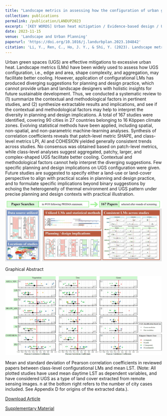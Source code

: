 ```yaml
---
title: "Landscape metrics in assessing how the configuration of urban green spaces affects their cooling effect: A systematic review of empirical studies"
collection: publications
permalink: /publication/LANDUP2023
excerpt: '[KEY WORDS] Urban heat mitigation / Evidence-based design / Urban vegetation / Urban park / Landscape pattern'
date: 2023-11-15
venue: 'Landscape and Urban Planning'
paperurl: 'https://doi.org/10.1016/j.landurbplan.2023.104842'
citation: 'Li, Y., Ren, C., Ho, J. Y., & Shi, Y. (2023). Landscape metrics in assessing how the configuration of urban green spaces affects their cooling effect: A systematic review of empirical studies. Landscape and Urban Planning, 239, 104842.'
---
```

Urban green spaces (UGS) are effective mitigations to excessive urban heat. Landscape metrics (LMs) have been widely used to assess how UGS configuration, i.e., edge and area, shape complexity, and aggregation, may facilitate better cooling. However, application of configurational LMs has produced diverging suggestions for planning and design practice, which cannot provide urban and landscape designers with holistic insights for future sustainable development. Thus, we conducted a systematic review to (1) summarize the contextual and methodological factors in pertinent studies, and (2) synthesize extractable results and implications, and see if the contextual and methodological factors may help to interpret the diversity in planning and design implications. A total of 167 studies were identified, covering 90 cities in 27 countries belonging to 16 Köppen climate zones. Evolving statistical methods have been applied, including spatial, non-spatial, and non-parametric machine-learning analyses. Synthesis of correlation coefficients reveals that patch-level metric SHAPE, and class-level metrics LPI, AI and COHESION yielded generally consistent trends across studies. No consensus was obtained based on patch-level metrics, while class-level analyses suggest aggregated, patchy, larger, and complex-shaped UGS facilitate better cooling. Contextual and methodological factors cannot help interpret the diverging suggestions. Few specific planning and design implications on UGS configuration were given. Future studies are suggested to specify either a land-use or land-cover perspective to align with practical scales in planning and design practice, and to formulate specific implications beyond binary suggestions by echoing the heterogeneity of thermal environment and UGS pattern under precise planning and design contexts with practical illustration.

![Abstract](/images/LANDUP2023.jpg)

Graphical Abstract

![Fig](/images/LANDUP2023-2.jpg)

Mean and standard deviation of Pearson correlation coefficients in reviewed papers between class-level configurational LMs and mean LST. (Note: All plotted studies have used mean daytime LST as dependent variables, and have considered UGS as a type of land cover extracted from remote sensing images. n at the bottom right refers to the number of city cases included. See Appendix D for origins of the extracted data.).

[Download Article](http://yilun595.github.io/files/LANDUP2023.pdf)

[Supplementary Material](http://yilun595.github.io/files/LANDUP2023-SM.pdf)